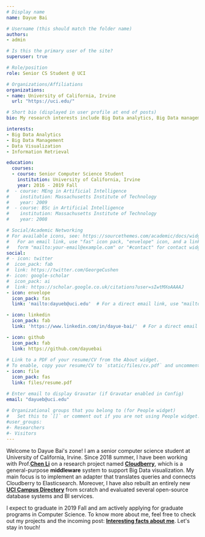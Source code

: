 ```yaml
---
# Display name
name: Dayue Bai

# Username (this should match the folder name)
authors:
- admin

# Is this the primary user of the site?
superuser: true

# Role/position
role: Senior CS Student @ UCI

# Organizations/Affiliations
organizations:
- name: University of California, Irvine
  url: "https://uci.edu/"

# Short bio (displayed in user profile at end of posts)
bio: My research interests include Big Data analytics, Big Data management, and data visualization.

interests:
- Big Data Analytics
- Big Data Management
- Data Visualization
- Information Retrieval

education:
  courses:
  - course: Senior Computer Science Student
    institution: University of California, Irvine
    year: 2016 - 2019 Fall
#  - course: MEng in Artificial Intelligence
#    institution: Massachusetts Institute of Technology
#    year: 2009
#  - course: BSc in Artificial Intelligence
#    institution: Massachusetts Institute of Technology
#    year: 2008

# Social/Academic Networking
# For available icons, see: https://sourcethemes.com/academic/docs/widgets/#icons
#   For an email link, use "fas" icon pack, "envelope" icon, and a link in the
#   form "mailto:your-email@example.com" or "#contact" for contact widget.
social:
# - icon: twitter
#  icon_pack: fab
#  link: https://twitter.com/GeorgeCushen
#- icon: google-scholar
#  icon_pack: ai
#  link: https://scholar.google.co.uk/citations?user=sIwtMXoAAAAJ
- icon: envelope
  icon_pack: fas
  link: 'mailto:dayueb@uci.edu'  # For a direct email link, use "mailto:test@example.org".

- icon: linkedin
  icon_pack: fab
  link: 'https://www.linkedin.com/in/dayue-bai/'  # For a direct email link, use "mailto:test@example.org".

- icon: github
  icon_pack: fab
  link: https://github.com/dayuebai
  
# Link to a PDF of your resume/CV from the About widget.
# To enable, copy your resume/CV to `static/files/cv.pdf` and uncomment the lines below.  
- icon: file
  icon_pack: fas
  link: files/resume.pdf

# Enter email to display Gravatar (if Gravatar enabled in Config)
email: "dayueb@uci.edu"
  
# Organizational groups that you belong to (for People widget)
#   Set this to `[]` or comment out if you are not using People widget.  
#user_groups:
#- Researchers
#- Visitors
---
```


Welcome to Dayue Bai's zone! I am a senior computer science student at University of California, Irvine. Since 2018 summer, I have been working with Prof.[**Chen Li**](https://chenli.ics.uci.edu/) on a research project named [**Cloudberry**](cloudberry.ics.uci.edu), which is a general-purpose **middleware** system to support Big Data visualization. My main focus is to implement an adapter that translates queries and connects Cloudberry to Elasticsearch. Moreover, I have also rebuilt an entirely new [**UCI Campus Directory**](https://directory.uci.edu) from scratch and evaluated several open-source database systems and BI services.

I expect to graduate in 2019 Fall and am actively applying for graduate programs in Computer Science. To know more about me, feel free to check out my projects and the incoming post: [**Interesting facts about me**](https://dayuebai.com/post/intresting-facts-about-me/). Let's stay in touch!
